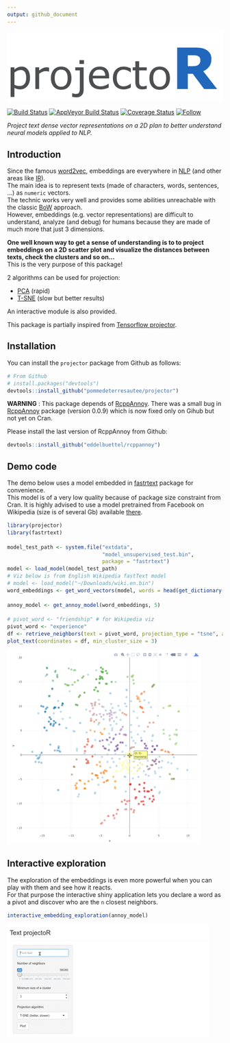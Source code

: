 ```yaml
---
output: github_document
---
```


![projectoR](https://github.com/pommedeterresautee/projector/raw/master/tools/logo.png) 

[![Build Status](https://travis-ci.org/pommedeterresautee/projector.svg?branch=master)](https://travis-ci.org/pommedeterresautee/projector)
[![AppVeyor Build Status](https://ci.appveyor.com/api/projects/status/github/pommedeterresautee/projector?branch=master&svg=true)](https://ci.appveyor.com/project/pommedeterresautee/projector)
[![Coverage Status](https://img.shields.io/codecov/c/github/pommedeterresautee/projector/master.svg)](https://codecov.io/github/pommedeterresautee/projector?branch=master)
[![Follow](https://img.shields.io/twitter/follow/pommedeterre33.svg?style=social)](https://twitter.com/intent/follow?screen_name=pommedeterre33)

*Project text dense vector representations on a 2D plan to better understand neural models applied to NLP.*

Introduction
------------

Since the famous [word2vec](https://en.wikipedia.org/wiki/Word2vec), embeddings are everywhere in [NLP](https://en.wikipedia.org/wiki/Natural_language_processing) (and other areas like [IR](https://en.wikipedia.org/wiki/Information_retrieval)).  
The main idea is to represent texts (made of characters, words, sentences, ...) as `numeric` vectors.  
The technic works very well and provides some abilities unreachable with the classic [BoW](https://en.wikipedia.org/wiki/Bag-of-words_model) approach.  
However, embeddings (e.g. vector representations) are difficult to understand, analyze (and debug) for humans because they are made of much more that just 3 dimensions.  

**One well known way to get a sense of understanding is to to project embeddings on a 2D scatter plot and visualize the distances between texts, check the clusters and so on...**  
This is the very purpose of this package!

2 algorithms can be used for projection:

* [PCA](https://en.wikipedia.org/wiki/Principal_component_analysis) (rapid)
* [T-SNE](https://en.wikipedia.org/wiki/T-distributed_stochastic_neighbor_embedding) (slow but better results)

An interactive module is also provided.

This package is partially inspired from [Tensorflow projector](http://projector.tensorflow.org/).

Installation
------------

You can install the `projector` package from Github as follows:

```R
# From Github
# install.packages("devtools")
devtools::install_github("pommedeterresautee/projector")
```

**WARNING** : This package depends of [RcppAnnoy](https://github.com/eddelbuettel/rcppannoy). There was a small bug in [RcppAnnoy](https://github.com/eddelbuettel/rcppannoy) package (version 0.0.9) which is now fixed only on Gihub but not yet on Cran.

Please install the last version of RcppAnnoy from Github:

```R
devtools::install_github("eddelbuettel/rcppannoy")
```

Demo code
---------

The demo below uses a model embedded in [fastrtext](https://github.com/pommedeterresautee/fastrtext) package for convenience.  
This model is of a very low quality because of package size constraint from Cran.
It is highly advised to use a model pretrained from Facebook on Wikipedia (size is of several Gb) available [there](https://github.com/facebookresearch/fastText/blob/master/pretrained-vectors.md).

```R
library(projector)
library(fastrtext)

model_test_path <- system.file("extdata",
                               "model_unsupervised_test.bin",
                               package = "fastrtext")
model <- load_model(model_test_path)
# Viz below is from English Wikipedia fastText model
# model <- load_model("~/Downloads/wiki.en.bin")
word_embeddings <- get_word_vectors(model, words = head(get_dictionary(model), 5e5))

annoy_model <- get_annoy_model(word_embeddings, 5)

# pivot_word <- "friendship" # for Wikipedia viz
pivot_word <- "experience"
df <- retrieve_neighbors(text = pivot_word, projection_type = "tsne", annoy_model = annoy_model, n = 500)
plot_text(coordinates = df, min_cluster_size = 3)
```

![VizProjector1](https://github.com/pommedeterresautee/projector/raw/master/tools/viz1.gif) 

Interactive exploration
-----------------------

The exploration of the embeddings is even more powerful when you can play with them and see how it reacts.  
For that purpose the interactive shiny application lets you declare a word as a pivot and discover who are the `n` closest neighbors.

```R
interactive_embedding_exploration(annoy_model)
```

![VizProjector2](https://github.com/pommedeterresautee/projector/raw/master/tools/viz2.gif) 
